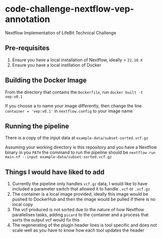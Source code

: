 # code-challenge-nextflow-vep-annotation
Nextflow Implementation of LifeBit Technical Challenge

## Pre-requisites
1. Ensure you have a local installation of Nextflow, ideally > `22.10.X`
2. Ensure you have a local instllation of Docker

## Building the Docker Image
From the directory that contains the `Dockerfile`, run `docker built -t vep:v0.1`

If you choose a to name your image differently, then change the line `container = 'vep:v0.1'` in `nextflow.config` to your image name

## Running the pipeline

There is a copy of the input data at `example-data/subset-sorted.vcf.gz`

Assuming your working directory is this repository and you have a Nextflow binary in you `PATH` the command to run the pipeline should be `nextflow run main.nf --input example-data/subset-sorted.vcf.gz`

## Things I would have liked to add
1. Currently the pipeline only handles `vcf.gz` data, I would like to have included a parameter switch that allowed it to handle `.vcf` or `.vcf.gz`
2. The container is a local image provided, ideally this image would be pushed to DockerHub and then the image would be pulled if there is no local copy
3. The vcf produced is not sorted due to the nature of how Nextflow parallelises tasks, adding `picard` to the container and a process that sorts the output vcf would fix this 
4. The regenerating of the plugin header lines is tool specific and does not scale well as you have to know how each tool updates the header
